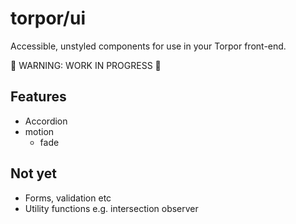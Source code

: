 # torpor/ui

Accessible, unstyled components for use in your Torpor front-end.

🚧 WARNING: WORK IN PROGRESS 🚧

## Features

- Accordion
- motion
  - fade

## Not yet

- Forms, validation etc
- Utility functions e.g. intersection observer
